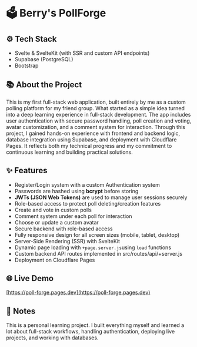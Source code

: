 # 🗳️ Berry's PollForge

## ⚙️ Tech Stack
- Svelte & SvelteKit (with SSR and custom API endpoints)
- Supabase (PostgreSQL)
- Bootstrap

## 📚 About the Project
This is my first full-stack web application, built entirely by me as a custom polling platform for my friend group. What started as a simple idea turned into a deep learning experience in full-stack development. The app includes user authentication with secure password handling, poll creation and voting, avatar customization, and a comment system for interaction.
Through this project, I gained hands-on experience with frontend and backend logic, database integration using Supabase, and deployment with Cloudflare Pages. It reflects both my technical progress and my commitment to continuous learning and building practical solutions.



## ✨ Features
- Register/Login system with a custom Authentication system 
- Passwords are hashed using **bcrypt** before storing
- **JWTs (JSON Web Tokens)** are used to manage user sessions securely
- Role-based access to protect poll deleting/creation features
- Create and vote in custom polls
- Comment system under each poll for interaction
- Choose or update a custom avatar
- Secure backend with role-based access
- Fully responsive design for all screen sizes (mobile, tablet, desktop)
- Server-Side Rendering (SSR) with SvelteKit
- Dynamic page loading with `+page.server.js`using `load` functions
- Custom backend API routes implemented in src/routes/api/+server.js
- Deployment on Cloudflare Pages



## 🌐 Live Demo
[https://poll-forge.pages.dev](https://poll-forge.pages.dev)

## 📝 Notes
This is a personal learning project. I built everything myself and learned a lot about full-stack workflows, handling authentication, deploying live projects, and working with databases.
